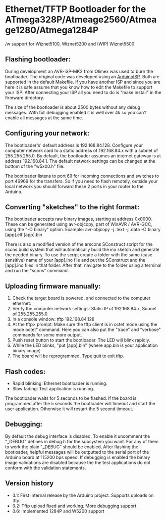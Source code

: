 Ethernet/TFTP Bootloader for the ATmega328P/Atmeage2560/Atmeage1280/Atmega1284P
==============================================
/w support for Wiznet5100, Wiznet5200 and (WIP) Wiznet5500


Flashing bootloader:
--------------------
During development an AVR-ISP-MK2 from Olimex was used to burn the bootloader.
The original code was developed using an [ArduinoISP](http://arduino.cc/en/Tutorial/ArduinoISP "ArduinoISP").
Both are supported in the default Makefile. If you have another ISP and since 
you are here it is safe assume that you know how to edit the Makefile to support 
your ISP. After connecting your ISP all you need to do is "make install" in the 
firmware directory.

The size of the bootloader is about 2500 bytes without any debug messages.
With full debugging enabled it is well over 4k so you can't enable all messages
at the same time.


Configuring your network:
-------------------------
The bootloader's' default address is 192.168.84.128. Configure your computer
network card to a static address of 192.168.84.x with a subnet of 255.255.255.0.
By default, the bootloader assumes an internet gateway is at address
192.168.84.1. The default network settings can be changed at the bottom of the
"w5x00.h" file.

The bootloader listens to port 69 for incoming connections and switches to
port 46969 for the transfers. So if you need to flash remotely, outside your
local network you should forward these 2 ports in your router to the Arduino.


Converting "sketches" to the right format:
----------------------------------------
The bootloader accepts raw binary images, starting at address 0x0000.
These can be generated using avr-objcopy, part of WinAVR / AVR-GCC, using the
"-O binary" option.
Example: avr-objcopy -j .text -j .data -O binary [app].elf [app].bin

There is also a modified version of the arscons SConstruct script for the scons
build system that will automatically build the ino sketch and generate the
needed binary. To use the script create a folder with the same (case sensitive)
name of your [app].ino file and put the SConstruct and the [app].ino files in that
folder. After that, navigate to the folder using a terminal and run the "scons"
command.


Uploading firmware manually:
----------------------------
1.  Check the target board is powered, and connected to the computer ethernet.
2.  Verify the computer network settings: Static IP of 192.168.84.x, Subnet of 255.255.255.0.
3.  In a console window: tftp 192.168.84.128
4.  At the tftp> prompt: Make sure the tftp client is in octet mode using the
    mode octet" command. Here you can also put the "trace" and "verbose" commands
    for some more output.
5.  Push reset button to start the bootloader. The LED will blink rapidly.
6.  While the LED blinks, "put [app].bin" (where app.bin is your application binary image)
7.  The board will be reprogrammed. Type quit to exit tftp.


Flash codes:
------------
* Rapid blinking: Ethernet bootloader is running.
* Slow fading: Test application is running.

The bootloader waits for 5 seconds to be flashed. If the board is programmed
after the 5 seconds the bootloader will timeout and start the user application.
Otherwise it will restart the 5 second timeout.


Debugging:
----------
By default the debug interface is disabled. To enable it uncomment the "_DEBUG"
defines in debug.h for the subsystem you want. For any of them to work the plain
"_DEBUG" should be enabled. After flashing the bootloader, helpful messages
will be outputted to the serial port of the Arduino board at 115200 bps speed.
If debugging is enabled the binary image validations are disabled because the
the test applications do not conform with the validation statements.


Version history
---------------
* 0.1: First internal release by the Arduino project. Supports uploads on tftp.
* 0.2: Tftp upload fixed and working. More debugging support
* 0.6: Implemented 1284P and W5200 support

